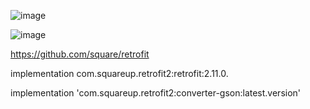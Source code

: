 ![image](https://github.com/3mohamed-abdelfattah/REST-APIs-Retrofit/assets/142848460/a9eecb80-26cd-4867-8f2e-9758ac826efe)

![image](https://github.com/3mohamed-abdelfattah/REST-APIs-Retrofit/assets/142848460/67c3c3ff-2531-49c9-91bb-1e01652ca9e8)



https://github.com/square/retrofit

implementation com.squareup.retrofit2:retrofit:2.11.0.


implementation 'com.squareup.retrofit2:converter-gson:latest.version'
